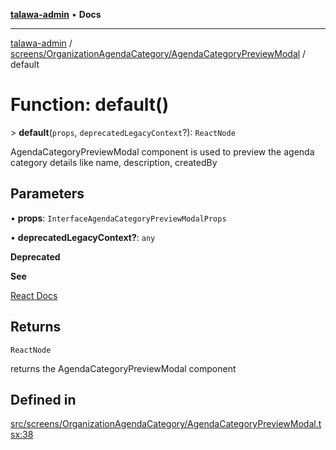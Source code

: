 [**talawa-admin**](../../../../README.md) • **Docs**

***

[talawa-admin](../../../../modules.md) / [screens/OrganizationAgendaCategory/AgendaCategoryPreviewModal](../README.md) / default

# Function: default()

\> **default**(`props`, `deprecatedLegacyContext`?): `ReactNode`

AgendaCategoryPreviewModal component is used to preview the agenda category details like name, description, createdBy

## Parameters

• **props**: `InterfaceAgendaCategoryPreviewModalProps`

• **deprecatedLegacyContext?**: `any`

**Deprecated**

**See**

[React Docs](https://legacy.reactjs.org/docs/legacy-context.html#referencing-context-in-lifecycle-methods)

## Returns

`ReactNode`

returns the AgendaCategoryPreviewModal component

## Defined in

[src/screens/OrganizationAgendaCategory/AgendaCategoryPreviewModal.tsx:38](https://github.com/PalisadoesFoundation/talawa-admin/blob/7496bb3a4c3730e7e3caee73f8bf91c3031e4ae6/src/screens/OrganizationAgendaCategory/AgendaCategoryPreviewModal.tsx#L38)
